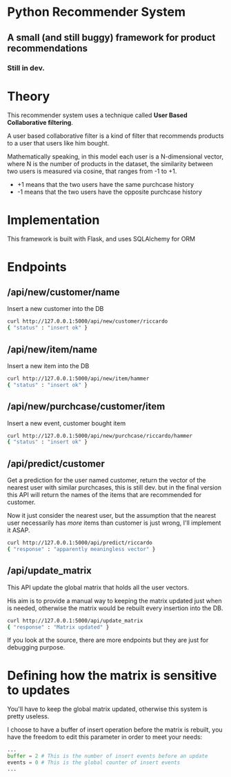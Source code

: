# Python Recommender System
## A small (and still buggy) framework for product recommendations
### Still in dev.

# Theory
This recommender system uses a technique called **User Based Collaborative filtering**.

A user based collaborative filter is a kind of filter that recommends products to a user that users like him bought. 

Mathematically speaking, in this model each user is a N-dimensional vector, where N is the number of products in the dataset, the similarity between two users is measured via cosine, that ranges from -1 to +1.

- +1 means that the two users have the same purchcase history
- -1 means that the two users have the opposite purchcase history

# Implementation
This framework is built with Flask, and uses SQLAlchemy for ORM

# Endpoints
## /api/new/customer/name
Insert a new customer into the DB

```bash
curl http://127.0.0.1:5000/api/new/customer/riccardo
{ "status" : "insert ok" }

```

## /api/new/item/name
Insert a new item into the DB

```bash
curl http://127.0.0.1:5000/api/new/item/hammer
{ "status" : "insert ok" }
```

## /api/new/purchcase/customer/item
Insert a new event, customer bought item

```bash
curl http://127.0.0.1:5000/api/new/purchcase/riccardo/hammer
{ "status" : "insert ok" }
```

## /api/predict/customer
Get a prediction for the user named customer, return the vector of the nearest user with similar purchcases, this is still dev. but in the final version this API will return the names of the items that are recommended for customer.

Now it just consider the nearest user, but the assumption that the nearest user necessarily has *more* items than customer is just wrong, I'll implement it ASAP.

```bash
curl http://127.0.0.1:5000/api/predict/riccardo
{ "response" : "apparently meaningless vector" }
```

## /api/update_matrix
This API update the global matrix that holds all the user vectors.

His aim is to provide a manual way to keeping the matrix updated just when is needed, otherwise the matrix would be rebuilt every insertion into the DB.

```bash
curl http://127.0.0.1:5000/api/update_matrix
{ "response" : "Matrix updated" }
```


If you look at the source, there are more endpoints but they are just for debugging purpose.

# Defining how the matrix is sensitive to updates
You'll have to keep the global matrix updated, otherwise this system is pretty useless.

I choose to have a buffer of insert operation before the matrix is rebuilt, you have the freedom to edit this parameter in order to meet your needs:

```python
...
buffer = 2 # This is the number of insert events before an update
events = 0 # This is the global counter of insert events
...
```
